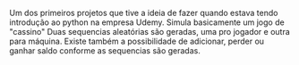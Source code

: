 Um dos primeiros projetos que tive a ideia de fazer quando estava tendo introdução ao python na empresa Udemy.
Simula basicamente um jogo de "cassino"
Duas sequencias aleatórias são geradas, uma pro jogador e outra para máquina. Existe também a possibilidade de adicionar, perder ou ganhar saldo conforme as sequencias são geradas.
